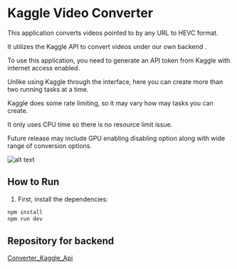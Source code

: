 # Kaggle Video Converter

This application converts videos pointed to by any URL to HEVC format. 

It utilizes the Kaggle API to convert videos under our own backend . 

To use this application, you need to generate an API token from Kaggle with internet access enabled. 

Unlike using Kaggle through the interface, here you can create more than two running tasks at a time.

Kaggle does some rate limiting, so it may vary how may tasks you can create. 

It only uses CPU time so there is no resource limit issue.

Future release may include GPU enabling disabling option along with wide range of conversion options.


![alt text](https://i.imgur.com/OgRdlOm.png)

## How to Run

1. First, install the dependencies:

```bash
npm install
npm run dev
```

## Repository for backend 

[Converter_Kaggle_Api](https://github.com/paramkr2/Converter_Kaggle_Api)
